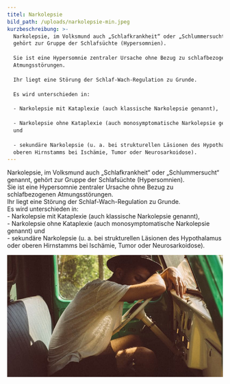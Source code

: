 ```yaml
---
titel: Narkolepsie
bild_path: /uploads/narkolepsie-min.jpeg
kurzbeschreibung: >-
  Narkolepsie, im Volksmund auch „Schlafkrankheit“ oder „Schlummersucht“ genannt,
  gehört zur Gruppe der Schlafsüchte (Hypersomnien).

  Sie ist eine Hypersomnie zentraler Ursache ohne Bezug zu schlafbezogenen
  Atmungsstörungen.

  Ihr liegt eine Störung der Schlaf-Wach-Regulation zu Grunde.

  Es wird unterschieden in:

  - Narkolepsie mit Kataplexie (auch klassische Narkolepsie genannt),

  - Narkolepsie ohne Kataplexie (auch monosymptomatische Narkolepsie genannt)
  und

  - sekundäre Narkolepsie (u. a. bei strukturellen Läsionen des Hypothalamus oder
  oberen Hirnstamms bei Ischämie, Tumor oder Neurosarkoidose).
---
```



Narkolepsie, im Volksmund auch „Schlafkrankheit“ oder „Schlummersucht“ genannt, geh&ouml;rt zur Gruppe der Schlafs&uuml;chte (Hypersomnien).
<br>Sie ist eine Hypersomnie zentraler Ursache ohne Bezug zu schlafbezogenen Atmungsst&ouml;rungen.
<br>Ihr liegt eine St&ouml;rung der Schlaf-Wach-Regulation zu Grunde.
<br>Es wird unterschieden in:
<br>- Narkolepsie mit Kataplexie (auch klassische Narkolepsie genannt),
<br>- Narkolepsie ohne Kataplexie (auch monosymptomatische Narkolepsie genannt) und
<br>- sekund&auml;re Narkolepsie (u. a. bei strukturellen L&auml;sionen des Hypothalamus oder oberen Hirnstamms bei Isch&auml;mie, Tumor oder Neurosarkoidose).

![](/uploads/narkolepsie-min.jpeg)

&nbsp;